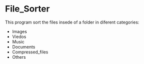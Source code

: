 # File_Sorter
This program sort the files insede of a folder in diferent categories:

<ul>
  <li>Images</li>
  <li>Viedos</li>
  <li>Music</li>
  <li>Documents</li>
  <li>Compressed_files</li>
  <li>Others</li>
</ul>
